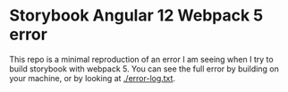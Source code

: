 # Storybook Angular 12 Webpack 5 error

This repo is a minimal reproduction of an error I am seeing when I try to build storybook with webpack 5. You can see the full error by building on your machine, or by looking at [./error-log.txt](./error-log.txt).
